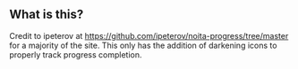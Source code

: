 ## What is this?

Credit to ipeterov at https://github.com/ipeterov/noita-progress/tree/master for a majority of the site. This only has the addition of darkening icons to properly track progress completion.